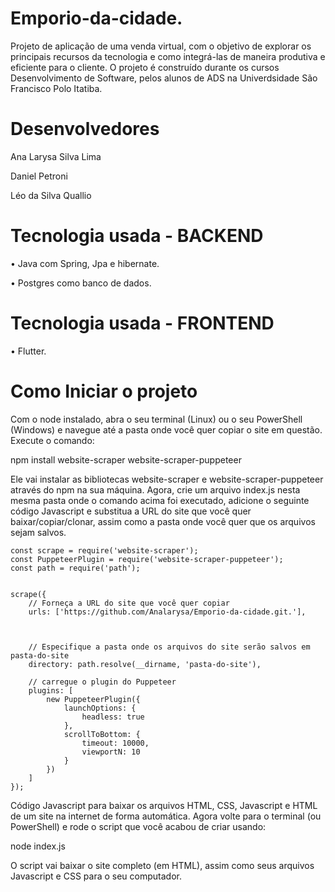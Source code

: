 # Emporio-da-cidade.
Projeto de aplicação de uma venda virtual, com o objetivo de explorar os principais recursos da tecnologia e como integrá-las de maneira produtiva e eficiente para o cliente. O projeto é construído durante os cursos Desenvolvimento de Software, pelos alunos de ADS na Univerdsidade São Francisco Polo Itatiba.

# Desenvolvedores

Ana Larysa Silva Lima

Daniel Petroni

Léo da Silva Quallio
  
# Tecnologia usada - BACKEND
• Java com Spring, Jpa e hibernate.

• Postgres como banco de dados. 

# Tecnologia usada - FRONTEND
• Flutter.


# Como Iniciar o projeto 



Com o node instalado, abra o seu terminal (Linux) ou o seu PowerShell (Windows) e navegue até a pasta onde você quer copiar o site em questão. Execute o comando:

npm install website-scraper website-scraper-puppeteer

Ele vai instalar as bibliotecas website-scraper e website-scraper-puppeteer através do npm na sua máquina.
Agora, crie um arquivo index.js nesta mesma pasta onde o comando acima foi executado, adicione o seguinte código Javascript e substitua a URL do site que você quer baixar/copiar/clonar, assim como a pasta onde você quer que os arquivos sejam salvos.

	const scrape = require('website-scraper');
	const PuppeteerPlugin = require('website-scraper-puppeteer');
	const path = require('path');
	

	scrape({
	    // Forneça a URL do site que você quer copiar
	    urls: ['https://github.com/Analarysa/Emporio-da-cidade.git.'],

	

	    // Especifique a pasta onde os arquivos do site serão salvos em pasta-do-site
	    directory: path.resolve(__dirname, 'pasta-do-site'),
	    
	    // carregue o plugin do Puppeteer
	    plugins: [ 
	        new PuppeteerPlugin({
	            launchOptions: { 
	                headless: true
	            },
	            scrollToBottom: {
	                timeout: 10000, 
	                viewportN: 10 
	            }
	        })
	    ]
	});
  

Código Javascript para baixar os arquivos HTML, CSS, Javascript e HTML de um site na internet de forma automática.
Agora volte para o terminal (ou PowerShell) e rode o script que você acabou de criar usando:

node index.js

O script vai baixar o site completo (em HTML), assim como seus arquivos Javascript e CSS para o seu computador.
